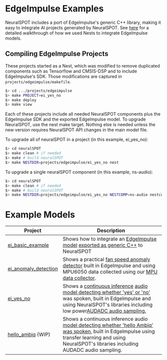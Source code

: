 # EdgeImpulse Examples

NeuralSPOT includes a port of EdgeImpulse's generic C++ library, making it easy to integrate AI projects generated by NeuralSPOT. See [here](../../docs/Deploying-EI-Models-using-neuralSPOT%20Nests.md) for a detailed walkthrough of how we used Nests to integrate EdgeImpulse models.

## Compiling EdgeImpulse Projects

These projects started as a Nest, which was modified to remove duplicated components such as Tensorflow and CMSIS-DSP and to include EdgeImpulse's SDK. Those modifications are captured in `projects/edgeimpulse/makefile`.

```bash
$> cd .../projects/edgeimpulse
$> make PROJECT=ei_yes_no
$> make deploy
$> make view
```

Each of these projects include all needed NeuralSPOT components plus the EdgeImpulse SDK and the exported EdgeImpulse model. To upgrade NeuralSPOT, use the nest make target. Nothing else is needed unless the new version requires NeuralSPOT API changes in the main model file.

To upgrade all of neuralSPOT in a project (in this example, ei_yes_no):

```bash
$> cd neuralSPOT
$> make clean # if needed
$> make # build neuralSPOT
$> make NESTDIR=projects/edgeimpulse/ei_yes_no nest
```

To upgrade a single neuralSPOT component (in this example, ns-audio):

```bash
$> cd neuralSPOT
$> make clean # if needed
$> make # build neuralSPOT
$> make NESTDIR=projects/edgeimpulse/ei_yes_no NESTCOMP=ns-audio nestcomponent
```



# Example Models

| Project                                                      | Description                                                  |
| ------------------------------------------------------------ | ------------------------------------------------------------ |
| [ei_basic_example](https://github.com/AmbiqAI/neuralSPOT/tree/main/projects/edgeimpulse/ei_basic_example) | Shows how to integrate an [EdgeImpulse model](https://studio.edgeimpulse.com/public/145105/latest) [exported as generic C++](https://docs.edgeimpulse.com/docs/deployment/running-your-impulse-locally/deploy-your-model-as-a-c-library)  to NeuralSPOT |
| [ei_anomaly_detection](https://github.com/AmbiqAI/neuralSPOT/tree/main/projects/edgeimpulse/ei_anomaly_detection) | Shows a practical [fan speed anomaly detector](https://studio.edgeimpulse.com/public/145382/latest) built in EdgeImpulse and using MPU6050 data collected using our [MPU data collector](https://github.com/AmbiqAI/neuralSPOT/tree/main/examples/mpu_data_collection). |
| [ei_yes_no](https://github.com/AmbiqAI/neuralSPOT/tree/main/projects/edgeimpulse/ei_yes_no) | Shows a [continuous inference](https://docs.edgeimpulse.com/docs/tutorials/continuous-audio-sampling) [audio model detecting whether 'yes' or 'no'](https://studio.edgeimpulse.com/public/146769/latest) was spoken, built in EdgeImpulse and using NeuralSPOT's libraries including low power[AUDADC audio sampling.](https://github.com/AmbiqAI/neuralSPOT/tree/main/neuralspot/ns-audio) |
| [hello_ambiq](https://github.com/AmbiqAI/neuralSPOT/tree/main/projects/edgeimpulse/hello_ambiq_WIP_doesntwork) (WIP) | Shows a continuous inference audio [model detecting whether 'hello Ambiq' was spoken](https://studio.edgeimpulse.com/studio/149224/versions), built in EdgeImpulse using transfer learning and using NeuralSPOT's libraries including AUDADC audio sampling. |
